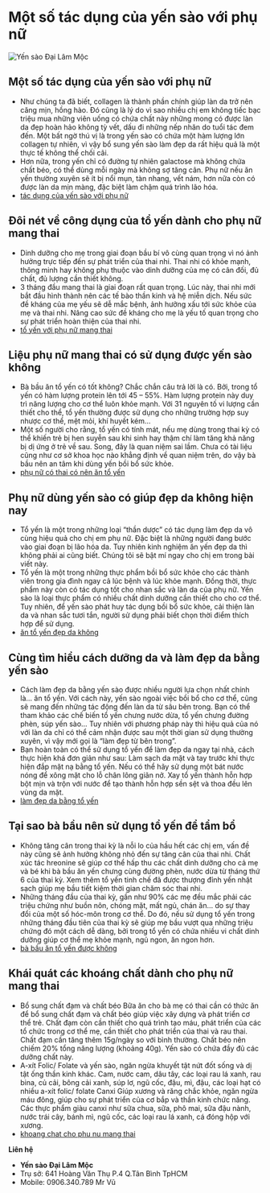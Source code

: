 # Một số tác dụng của yến sào với phụ nữ 

![Yến sào Đại Lâm Mộc](http://toyensaovietnam.com/wp-content/uploads/2020/05/Công-dụng-yến-sào-với-phụ-nữ-3.jpg)

## Một số tác dụng của yến sào với phụ nữ
*   Như chúng ta đã biết, collagen là thành phần chính giúp làn da trở nên căng mịn, hồng hào. Đó cũng là lý do vì sao nhiều chị em không tiếc bạc triệu mua những viên uống có chứa chất này những mong có được làn da đẹp hoàn hảo không tỳ vết, dấu đi những nếp nhăn do tuổi tác đem đến. Một bất ngờ thú vị là trong yến sào có chứa một hàm lượng lớn collagen tự nhiên, vì vậy bổ sung yến sào làm đẹp da rất hiệu quả là một thực tế không thể chối cãi.
*   Hơn nữa, trong yến chỉ có đường tự nhiên galactose mà không chứa chất béo, có thể dùng mỗi ngày mà không sợ tăng cân. Phụ nữ nếu ăn yến thường xuyên sẽ ít bị nổi mụn, tàn nhang, vết nám, hơn nữa còn có được làn da mịn màng, đặc biệt làm chậm quá trình lão hóa.
*   [tác dụng của yến sào với phụ nữ](http://toyensaovietnam.com/an-yen-co-tac-dung-nhu-the-nao-voi-phu-nu/)

## Đôi nét về công dụng của tổ yến dành cho phụ nữ mang thai
*   Dinh dưỡng cho mẹ trong giai đoạn bầu bí vô cùng quan trọng vì nó ảnh hưởng trực tiếp đến sự phát triển của thai nhi. Thai nhi có khỏe mạnh, thông minh hay không phụ thuộc vào dinh dưỡng của mẹ có cân đối, đủ chất, đủ lượng cần thiết không.
*   3 tháng đầu mang thai là giai đoạn rất quan trọng. Lúc này, thai nhi mới bắt đầu hình thành nên các tế bào thần kinh và hệ miễn dịch. Nếu sức đề kháng của mẹ yếu sẽ dễ mắc bệnh, ảnh hưởng xấu tới sức khỏe của mẹ và thai nhi. Nâng cao sức đề kháng cho mẹ là yếu tố quan trọng cho sự phát triển hoàn thiện của thai nhi.
*   [tổ yến với phụ nữ mang thai](http://toyensaovietnam.com/tac-dung-cua-to-yen-danh-cho-phu-nu-mang-thai/)

## Liệu phụ nữ mang thai có sử dụng được yến sào không
*   Bà bầu ăn tổ yến có tốt không? Chắc chắn câu trả lời là có. Bởi, trong tổ yến có hàm lượng protein lên tới 45 – 55%. Hàm lượng protein này duy trì năng lượng cho cơ thể luôn khỏe mạnh. Với 31 nguyên tố vi lượng cần thiết cho thể, tổ yến thường được sử dụng cho những trường hợp suy nhược cơ thể, mệt mỏi, khí huyết kém…
*   Một số người cho rằng, tổ yến có tính mát, nếu mẹ dùng trong thai kỳ có thể khiến trẻ bị hen suyễn sau khi sinh hay thậm chí làm tăng khả năng bị dị ứng ở trẻ về sau. Song, đây là quan niệm sai lầm. Chưa có tài liệu cũng như cơ sở khoa học nào khẳng định về quan niệm trên, do vậy bà bầu nên an tâm khi dùng yến bồi bổ sức khỏe.
*   [phụ nữ có thai có nên ăn tổ yến](http://toyensaovietnam.com/phu-nu-mang-thai-co-nen-dung-to-yen-yen-sao-khong/)

## Phụ nữ dùng yến sào có giúp đẹp da không hiện nay
*   Tổ yến là một trong những loại “thần dược” có tác dụng làm đẹp da vô cùng hiệu quả cho chị em phụ nữ. Đặc biệt là những người đang bước vào giai đoạn bị lão hóa da. Tuy nhiên kinh nghiệm ăn yến đẹp da thì không phải ai cũng biết. Chúng tôi sẽ bật mí ngay cho chị em trong bài viết này.
*   Tổ yến là một trong những thực phẩm bồi bổ sức khỏe cho các thành viên trong gia đình ngay cả lúc bệnh và lúc khỏe mạnh. Đồng thời, thực phẩm này còn có tác dụng tốt cho nhan sắc và làn da của phụ nữ. Yến sào là loại thực phẩm có nhiều chất dinh dưỡng cần thiết cho cho cơ thể. Tuy nhiên, để yến sào phát huy tác dụng bồi bổ sức khỏe, cải thiện làn da và nhan sắc tươi tắn, người sử dụng phải biết chọn thời điểm thích hợp để sử dụng.
*   [ăn tổ yến đẹp da không](http://toyensaovietnam.com/phu-nu-an-to-yen-sao-dep-da-khong/)

## Cùng tìm hiểu cách dưỡng da và làm đẹp da bằng yến sào
*   Cách làm đẹp da bằng yến sào được nhiều người lựa chọn nhất chính là… ăn tổ yến. Với cách này, yến sào ngoài việc bồi bổ cho cơ thể, cũng sẽ mang đến những tác động đến làn da từ sâu bên trong. Bạn có thể tham khảo các chế biến tổ yến chưng nước dừa, tổ yến chưng đường phèn, súp yến sào… Tuy nhiên với phương pháp này thì hiệu quả của nó với làn da chỉ có thể cảm nhận được sau một thời gian sử dụng thường xuyên, vì vậy mới gọi là “làm đẹp từ bên trong”.
*   Bạn hoàn toàn có thể sử dụng tổ yến để làm đẹp da ngay tại nhà, cách thực hiện khá đơn giản như sau: Làm sạch da mặt và tay trước khi thực hiện đắp mặt nạ bằng tổ yến. Nếu có thể hãy sử dụng một bát nước nóng để xông mặt cho lỗ chân lông giãn nở. Xay tổ yến thành hỗn hợp bột mịn và trộn với nước để tạo thành hỗn hợp sền sệt và thoa đều lên vùng da mặt.
*   [làm đẹp da bằng tổ yến](http://toyensaovietnam.com/an-to-yen-yen-sao-giup-dep-da/)

## Tại sao bà bầu nên sử dụng tổ yến để tẩm bổ
*   Không tăng cân trong thai kỳ là nỗi lo của hầu hết các chị em, vấn đề này cũng sẽ ảnh hưởng không nhỏ đến sự tăng cân của thai nhi. Chất xúc tác hreonine sẽ giúp cơ thể hấp thu các chất dinh dưỡng cho cả mẹ và bé khi bà bầu ăn yến chưng cùng đường phèn, nước dừa từ tháng thứ 6 của thai kỳ. Xem thêm tổ yến tinh chế đã được thượng đỉnh yến nhặt sạch giúp mẹ bầu tiết kiệm thời gian chăm sóc thai nhi.
*   Những tháng đầu của thai kỳ, gần như 90% các mẹ đều mắc phải các triệu chứng như buồn nôn, chóng mặt, mất ngủ, chán ăn… do sự thay đổi của một số hóc-môn trong cơ thể. Do đó, nếu sử dụng tổ yến trong những tháng đầu tiên của thai kỳ sẽ giúp mẹ bầu vượt qua những triệu chứng đó một cách dễ dàng, bởi trong tổ yến có chứa nhiều vi chất dinh dưỡng giúp cơ thể mẹ khỏe mạnh, ngủ ngon, ăn ngon hơn.
*   [bà bầu ăn tổ yến được không](http://toyensaovietnam.com/ba-bau-co-nen-an-to-yen-yen-sao-khong/)

## Khái quát các khoáng chất dành cho phụ nữ mang thai
*   Bổ sung chất đạm và chất béo Bữa ăn cho bà mẹ có thai cần có thức ăn để bổ sung chất đạm và chất béo giúp việc xây dựng và phát triển cơ thể trẻ. Chất đạm còn cần thiết cho quá trình tạo máu, phát triển của các tổ chức trong cơ thể mẹ, cần thiết cho phát triển của thai và rau thai. Chất đạm cần tăng thêm 15g/ngày so với bình thường. Chất béo nên chiếm 20% tổng năng lượng (khoảng 40g). Yến sào có chứa đầy đủ các dưỡng chất này.
*   A-xít Folic/ Folate và yến sào, ngăn ngừa khuyết tật nứt đốt sống và dị tật ống thần kinh khác. Cam, nước cam, dâu tây, các loại rau lá xanh, rau bina, củ cải, bông cải xanh, súp lơ, ngũ cốc, đậu, mì, đậu, các loại hạt có nhiều a-xít folic/ folate Canxi Giúp xương và răng chắc khỏe, ngăn ngừa máu đông, giúp cho sự phát triển của cơ bắp và thần kinh chức năng. Các thực phẩm giàu canxi như sữa chua, sữa, phô mai, sữa đậu nành, nước trái cây, bánh mì, ngũ cốc, các loại rau lá xanh, cá đóng hộp với xương.
*   [khoang chat cho phu nu mang thai](http://toyensaovietnam.com/cac-khoang-chat-can-thiet-danh-cho-phu-nu-mang-thai/)

**Liên hệ**
*   **Yến sào Đại Lâm Mộc**
*   Trụ sở: 641 Hoàng Văn Thụ P.4 Q.Tân Bình TpHCM
*   Mobile: 0906.340.789 Mr Vũ
